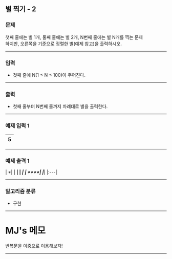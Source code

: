 별 찍기 - 2
-------------
### 문제

첫째 줄에는 별 1개, 둘째 줄에는 별 2개, N번째 줄에는 별 N개를 찍는 문제<br>
하지만, 오른쪽을 기준으로 정렬한 별(예제 참고)을 출력하시오.

- - -

### 입력
* 첫째 줄에 N(1 ≤ N ≤ 100)이 주어진다.

- - -

### 출력
* 첫째 줄부터 N번째 줄까지 차례대로 별을 출력한다.

- - -

### 예제 입력 1
|5|
|:---|

- - -

### 예제 출력 1
|    *|
|   **|
|  ***|
| ****|
|*****|
|:---|

- - -

### 알고리즘 분류
* 구현

- - -

# MJ's 메모

반복문을 이중으로 이용해보자!

- - -